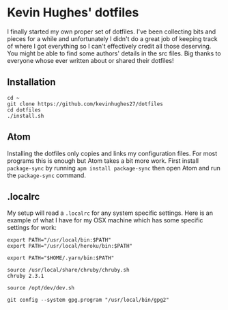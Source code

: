 Kevin Hughes' dotfiles
======================

I finally started my own proper set of dotfiles. I've been collecting bits and pieces for a while and unfortunately I didn't do a great job of keeping track of where I got everything so I can't effectively credit all those deserving. You might be able to find some authors' details in the src files. Big thanks to everyone whose ever written about or shared their dotfiles!

Installation
------------

```
cd ~
git clone https://github.com/kevinhughes27/dotfiles
cd dotfiles
./install.sh
```

Atom
----

Installing the dotfiles only copies and links my configuration files. For most programs this is enough but Atom takes a bit more work. First install `package-sync` by running `apm install package-sync` then open Atom and run the `package-sync` command.


.localrc
--------

My setup will read a `.localrc` for any system specific settings. Here is an example of what I have for my OSX machine which has some specific settings for work:

```
export PATH="/usr/local/bin:$PATH"
export PATH="/usr/local/heroku/bin:$PATH"

export PATH="$HOME/.yarn/bin:$PATH"

source /usr/local/share/chruby/chruby.sh
chruby 2.3.1

source /opt/dev/dev.sh

git config --system gpg.program "/usr/local/bin/gpg2"
```
